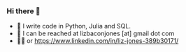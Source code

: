 ### Hi there 👋
- :cowboy_hat_face: I write code in Python, Julia and SQL. 
- :metal: I can be reached at lizbaconjones [at] gmail dot com
- :supervillain_woman: or https://www.linkedin.com/in/liz-jones-389b30171/
